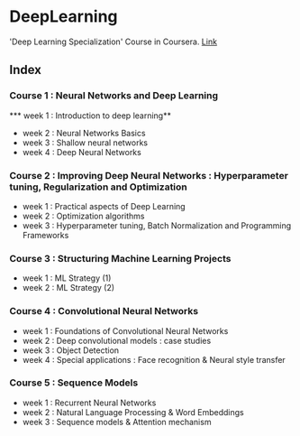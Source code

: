 # DeepLearning
'Deep Learning Specialization' Course in Coursera. [Link](https://www.coursera.org/specializations/deep-learning#about)

## Index

### Course 1 : Neural Networks and Deep Learning
*** week 1 : Introduction to deep learning**
* week 2 : Neural Networks Basics
* week 3 : Shallow neural networks
* week 4 : Deep Neural Networks

### Course 2 : Improving Deep Neural Networks : Hyperparameter tuning, Regularization and Optimization
* week 1 : Practical aspects of Deep Learning
* week 2 : Optimization algorithms
* week 3 : Hyperparameter tuning, Batch Normalization and Programming Frameworks

### Course 3 : Structuring Machine Learning Projects
* week 1 : ML Strategy (1)
* week 2 : ML Strategy (2)

### Course 4 : Convolutional Neural Networks
* week 1 : Foundations of Convolutional Neural Networks
* week 2 : Deep convolutional models : case studies
* week 3 : Object Detection
* week 4 : Special applications : Face recognition & Neural style transfer

### Course 5 : Sequence Models
* week 1 : Recurrent Neural Networks
* week 2 : Natural Language Processing & Word Embeddings
* week 3 : Sequence models & Attention mechanism

